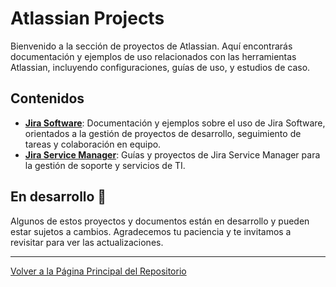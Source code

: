 # Atlassian Projects

Bienvenido a la sección de proyectos de Atlassian. Aquí encontrarás documentación y ejemplos de uso relacionados con las herramientas Atlassian, incluyendo configuraciones, guías de uso, y estudios de caso.

## Contenidos

- **[Jira Software](./Jira%20Software/Anonymous%20Networking%20Inc/README.md)**: Documentación y ejemplos sobre el uso de Jira Software, orientados a la gestión de proyectos de desarrollo, seguimiento de tareas y colaboración en equipo.
- **[Jira Service Manager](./Jira%20Service%20Manager/Anonymous%20Networking%20Inc/README.md)**: Guías y proyectos de Jira Service Manager para la gestión de soporte y servicios de TI.

## En desarrollo 🚧

Algunos de estos proyectos y documentos están en desarrollo y pueden estar sujetos a cambios. Agradecemos tu paciencia y te invitamos a revisitar para ver las actualizaciones.

---

[Volver a la Página Principal del Repositorio](../README.md)
